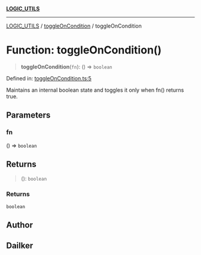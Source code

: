 [**LOGIC_UTILS**](../../README.md)

***

[LOGIC_UTILS](../../README.md) / [toggleOnCondition](../README.md) / toggleOnCondition

# Function: toggleOnCondition()

> **toggleOnCondition**(`fn`): () => `boolean`

Defined in: [toggleOnCondition.ts:5](https://github.com/dailker/everyutil/blob/9768d00ced16ec8f4705df34c2fe47f2b1b47121/src/logic/toggleOnCondition.ts#L5)

Maintains an internal boolean state and toggles it only when fn() returns true.

## Parameters

### fn

() => `boolean`

## Returns

> (): `boolean`

### Returns

`boolean`

## Author

## Dailker
